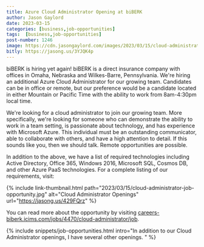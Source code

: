```yaml
---
title: Azure Cloud Administrator Opening at biBERK
author: Jason Gaylord
date: 2023-03-15
categories: [business,job-opportunities]
tags:  [business,job-opportunities]
post-number: 1246
image: https://cdn.jasongaylord.com/images/2023/03/15/cloud-administrator-job-opportunity.jpg
bitly: https://jasong.us/3YJQK4p
---
```


biBERK is hiring yet again! biBERK is a direct insurance company with offices in Omaha, Nebraska and Wilkes-Barre, Pennsylvania. We're hiring an additional Azure Cloud Administrator for our growing team. Candidates can be in office or remote, but our preference would be a candidate located in either Mountain or Pacific Time with the ability to work from 8am-4:30pm local time.

We're looking for a cloud administrator to join our growing team. More specifically, we're looking for someone who can demonstrate the ability to work in a team setting, is passionate about technology, and has experience with Microsoft Azure. This individual must be an outstanding communicator, able to collaborate with others, and have a high attention to detail. If this sounds like you, then we should talk. Remote opportunities are possible.

In addition to the above, we have a list of required technologies including Active Directory, Office 365, Windows 2016, Microsoft SQL, Cosmos DB, and other Azure PaaS technologies. For a complete listing of our requirements, visit: 

{% include link-thumbnail.html path="2023/03/15/cloud-administrator-job-opportunity.jpg" alt="Cloud Administrator Openings" url="https://jasong.us/429FQrz" %}

You can read more about the opportunity by visiting [careers-biberk.icims.com/jobs/4470/cloud-administrator/job](https://jasong.us/429FQrz).

{% include snippets/job-opportunities.html intro="In addition to our Cloud Administrator openings, I have several other openings. " %}